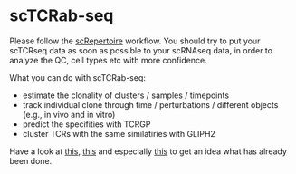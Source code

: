 # scTCRab-seq

Please follow the [scRepertoire](https://github.com/ncborcherding/scRepertoire) workflow. You should try to put your scTCRseq data as soon as possible to your scRNAseq data, in order to analyze the QC, cell types etc with more confidence. 

What you can do with scTCRab-seq:

* estimate the clonality of clusters / samples / timepoints
* track individual clone through time / perturbations / different objects (e.g., in vivo and in vitro)
* predict the specifities with TCRGP
* cluster TCRs with the same similatiries with GLIPH2

Have a look at [this](https://www.nature.com/articles/s41467-022-33720-z), [this](https://www.nature.com/articles/s41467-022-29173-z) and especially [this](https://www.google.com/search?q=huuhtanen+lag3+jci&oq=huuhtanen+lag3+jci&aqs=chrome..69i57.2700j0j1&sourceid=chrome&ie=UTF-8) to get an idea what has already been done. 
